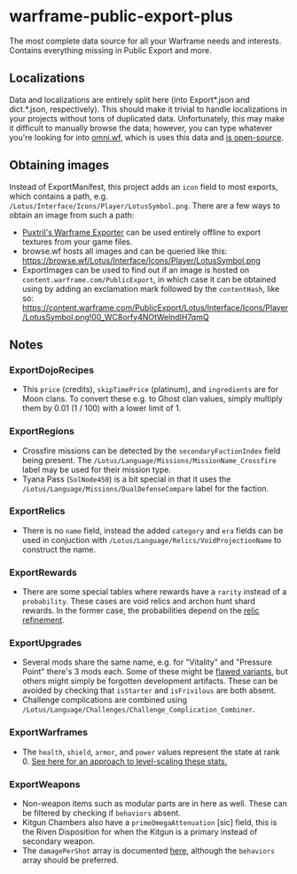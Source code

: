 # warframe-public-export-plus

The most complete data source for all your Warframe needs and interests. Contains everything missing in Public Export and more.

## Localizations

Data and localizations are entirely split here (into Export\*.json and dict.\*.json, respectively). This should make it trivial to handle localizations in your projects without tons of duplicated data. Unfortunately, this may make it difficult to manually browse the data; however, you can type whatever you're looking for into [omni.wf](https://omni.wf/), which is uses this data and [is open-source](https://github.com/calamity-inc/omni.wf).

## Obtaining images

Instead of ExportManifest, this project adds an `icon` field to most exports, which contains a path, e.g. `/Lotus/Interface/Icons/Player/LotusSymbol.png`. There are a few ways to obtain an image from such a path:
- [Puxtril's Warframe Exporter](https://github.com/Puxtril/Warframe-Exporter) can be used entirely offline to export textures from your game files.
- browse.wf hosts all images and can be queried like this: <https://browse.wf/Lotus/Interface/Icons/Player/LotusSymbol.png>
- ExportImages can be used to find out if an image is hosted on `content.warframe.com/PublicExport`, in which case it can be obtained using by adding an exclamation mark followed by the `contentHash`, like so: <https://content.warframe.com/PublicExport/Lotus/Interface/Icons/Player/LotusSymbol.png!00_WC8orfy4NOtWelndlH7qmQ>

## Notes

### ExportDojoRecipes
- This `price` (credits), `skipTimePrice` (platinum), and `ingredients` are for Moon clans. To convert these e.g. to Ghost clan values, simply multiply them by 0.01 (1 / 100) with a lower limit of 1.

### ExportRegions
- Crossfire missions can be detected by the `secondaryFactionIndex` field being present. The `/Lotus/Language/Missions/MissionName_Crossfire` label may be used for their mission type.
- Tyana Pass (`SolNode450`) is a bit special in that it uses the `/Lotus/Language/Missions/DualDefenseCompare` label for the faction.

### ExportRelics
- There is no `name` field, instead the added `category` and `era` fields can be used in conjuction with `/Lotus/Language/Relics/VoidProjectionName` to construct the name.

### ExportRewards
- There are some special tables where rewards have a `rarity` instead of a `probability`. These cases are void relics and archon hunt shard rewards. In the former case, the probabilities depend on the [relic refinement](samples/relic-chances.pluto).

### ExportUpgrades
- Several mods share the same name, e.g. for "Vitality" and "Pressure Point" there's 3 mods each. Some of these might be [flawed variants](https://warframe.fandom.com/wiki/Flawed_Mods), but others might simply be forgotten development artifacts. These can be avoided by checking that `isStarter` and `isFrivilous` are both absent.
- Challenge complications are combined using `/Lotus/Language/Challenges/Challenge_Complication_Combiner`.

### ExportWarframes
- The `health`, `shield`, `armor`, and `power` values represent the state at rank 0. [See here for an approach to level-scaling these stats.](https://github.com/Sainan/warframe-build-evaluator/blob/d05257f704e688ec387c697c6768b951cf3d5389/evaluator.pluto#L438-L500)

### ExportWeapons
- Non-weapon items such as modular parts are in here as well. These can be filtered by checking if `behaviors` absent.
- Kitgun Chambers also have a `primeOmegaAttenuation` \[sic\] field, this is the Riven Disposition for when the Kitgun is a primary instead of secondary weapon.
- The `damagePerShot` array is documented [here](https://warframe.fandom.com/wiki/Public_Export#Guns), although the `behaviors` array should be preferred.
